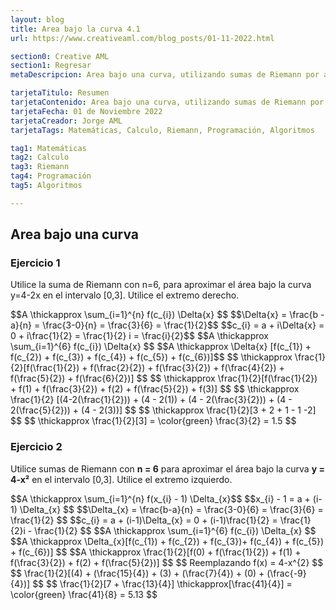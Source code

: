 ```yaml
---
layout: blog
title: Area bajo la curva 4.1
url: https://www.creativeaml.com/blog_posts/01-11-2022.html

section0: Creative AML
section1: Regresar
metaDescripcion: Area bajo una curva, utilizando sumas de Riemann por aproximación y usando límites para calculo exacto.

tarjetaTitulo: Resumen
tarjetaContenido: Area bajo una curva, utilizando sumas de Riemann por aproximación y usando límites para calculo exacto.
tarjetaFecha: 01 de Noviembre 2022
tarjetaCreador: Jorge AML
tarjetaTags: Matemáticas, Calculo, Riemann, Programación, Algoritmos 

tag1: Matemáticas
tag2: Calculo
tag3: Riemann
tag4: Programación
tag5: Algoritmos

---
```

<h2>Area bajo una curva</h2>
<!--<p>Ejercicios resueltos basados en la sección 4.1 de Matemática Básica 2 del curso del ingeniero: Miguel Angel Castillo.</p>-->
<section id="mathjax">
<h3>Ejercicio 1</h3>
<p>Utilice la suma de Riemann con n=6, para aproximar el área bajo la curva y=4-2x en el intervalo [0,3]. Utilice el extremo derecho.</p>
<div class="latex">
$$A \thickapprox \sum_{i=1}^{n} f(c_{i}) \Delta{x} $$
$$\Delta{x} = \frac{b - a}{n} = \frac{3-0}{n} = \frac{3}{6} = \frac{1}{2}$$
$$c_{i} = a + i\Delta{x} = 0 + i\frac{1}{2} = \frac{1}{2} i = \frac{i}{2}$$
$$A \thickapprox \sum_{i=1}^{6} f(c_{i}) \Delta{x}  $$
$$A \thickapprox \Delta{x} [f(c_{1}) + f(c_{2}) + f(c_{3}) + f(c_{4}) + f(c_{5}) + f(c_{6})]$$
$$ \thickapprox \frac{1}{2}[f(\frac{1}{2}) + f(\frac{2}{2}) + f(\frac{3}{2}) + f(\frac{4}{2}) + f(\frac{5}{2}) + f(\frac{6}{2})] $$
$$ \thickapprox \frac{1}{2}[f(\frac{1}{2}) + f(1) + f(\frac{3}{2}) + f(2) + f(\frac{5}{2}) + f(3)]  $$
$$ \thickapprox \frac{1}{2} [(4-2(\frac{1}{2})) + (4 - 2(1)) + (4 - 2(\frac{3}{2})) + (4 - 2(\frac{5}{2})) + (4 - 2(3))] $$
$$ \thickapprox \frac{1}{2}[3 + 2 + 1 - 1 -2] $$
$$ \thickapprox \frac{1}{2}[3] = \color{green} \frac{3}{2} = 1.5 $$
</div>
<h3>Ejercicio 2</h3>
<p>Utilice sumas de Riemann con <b>n = 6</b> para aproximar el área bajo la curva <b>y = 4-x&sup2;</b> en el intervalo [0,3]. Utilice el extremo izquierdo.</p>
$$A \thickapprox \sum_{i=1}^{n} f(x_{i} - 1) \Delta_{x}$$
$$x_{i} - 1 = a + (i-1) \Delta_{x} $$
$$\Delta_{x} = \frac{b-a}{n} = \frac{3-0}{6} = \frac{3}{6} = \frac{1}{2} $$
$$c_{i} = a + (i-1)\Delta_{x} = 0 + (i-1)\frac{1}{2} = \frac{1}{2}i - \frac{1}{2} $$
$$A \thickapprox \sum_{i=1}^{6} f(c_{i}) \Delta_{x} $$
$$A \thickapprox \Delta_{x}[f(c_{1}) + f(c_{2}) + f(c_{3})+ f(c_{4}) + f(c_{5}) + f(c_{6})] $$
$$A \thickapprox \frac{1}{2}[f(0) + f(\frac{1}{2}) + f(1) + f(\frac{3}{2}) + f(2) + f(\frac{5}{2})] $$
$$ Reemplazando f(x) = 4-x^{2} $$
$$ \frac{1}{2}[(4) + (\frac{15}{4}) + (3) + (\frac{7}{4}) + (0) + (\frac{-9}{4})] $$
$$ \frac{1}{2}[7 + \frac{13}{4}] \thickapprox[\frac{41}{4}] = \color{green} \frac{41}{8} = 5.13 $$

</section>